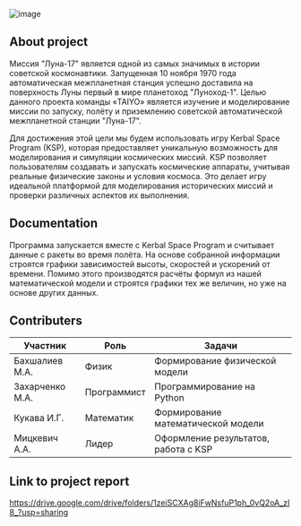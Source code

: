 ![image](https://github.com/user-attachments/assets/8088e29e-6f48-4e61-b18d-d10ab4ad3181)

## **About project**
Миссия "Луна-17" является одной из самых значимых в истории советской космонавтики. Запущенная 10 ноября 1970 года автоматическая межпланетная станция успешно доставила на поверхность Луны первый в мире планетоход "Луноход-1". Целью данного проекта команды «TAIYO» является изучение и моделирование миссии по запуску, полёту и приземлению советской автоматической межпланетной станции "Луна-17". <br/>

Для достижения этой цели мы будем использовать игру Kerbal Space Program (KSP), которая предоставляет уникальную возможность для моделирования и симуляции космических миссий. KSP позволяет пользователям создавать и запускать космические аппараты, учитывая реальные физические законы и условия космоса. Это делает игру идеальной платформой для моделирования исторических миссий и проверки различных аспектов их выполнения. 
## **Documentation**
Программа запускается вместе с Kerbal Space Program и считывает данные с ракеты во время полёта. На основе собранной информации строятся графики зависимостей высоты, скоростей и ускорений от времени. Помимо этого производятся расчёты формул из нашей математической модели и строятся графики тех же величин, но уже на основе других данных.
## **Contributers**
| **Участник** |   **Роль**   |  **Задачи**  |
|--------------|--------------|--------------|
|Бахшалиев М.А.|     Физик    |Формирование физической модели|
|Захарченко М.А.|     Программист    |Программирование на Python|
|Кукава И.Г.|     Математик    |Формирование математической модели|
|Мицкевич А.А.|     Лидер    |Оформление результатов, работа с KSP|
## **Link to project report**
https://drive.google.com/drive/folders/1zeiSCXAg8iFwNsfuP1ph_0vQ2oA_zI8_?usp=sharing



